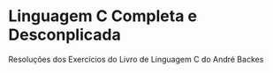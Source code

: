 # Linguagem C Completa e Desconplicada
 Resoluções dos Exercícios do Livro de Linguagem C do André Backes
